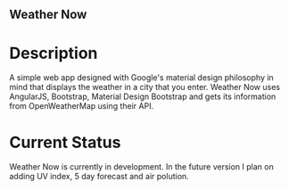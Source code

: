 ## Weather Now

# Description
A simple web app designed with Google's material design philosophy in mind that displays the weather in a city that you enter. Weather Now uses AngularJS, Bootstrap, Material Design Bootstrap and gets its information from OpenWeatherMap using their API.

# Current Status
Weather Now is currently in development. In the future version I plan on adding UV index, 5 day forecast and air polution.  
